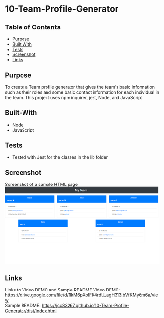 # 10-Team-Profile-Generator

## Table of Contents
  * [Purpose](#purpose)
  * [Built With](#built-with)
  * [Tests](#tests)
  * [Screenshot](#screenshot)
  * [Links](#links)


## Purpose
To create a Team profile generator that gives the team's basic information such as their roles and some basic contact information for each individual in the team. This project uses npm inquirer, jest, Node, and JavaScript

## Built-With
- Node
- JavaScript 

## Tests
- Tested with Jest for the classes in the lib folder 

## Screenshot
Screenshot of a sample HTML page
![screenshot of sample html](./assets/images/screenshot.png)

## Links
Links to Video DEMO and Sample README
Video DEMO: https://drive.google.com/file/d/1lkM6pXoIFK4rdU_agH313IbVfKMy6m6a/view   
Sample README: https://jcc83267.github.io/10-Team-Profile-Generator/dist/index.html  
